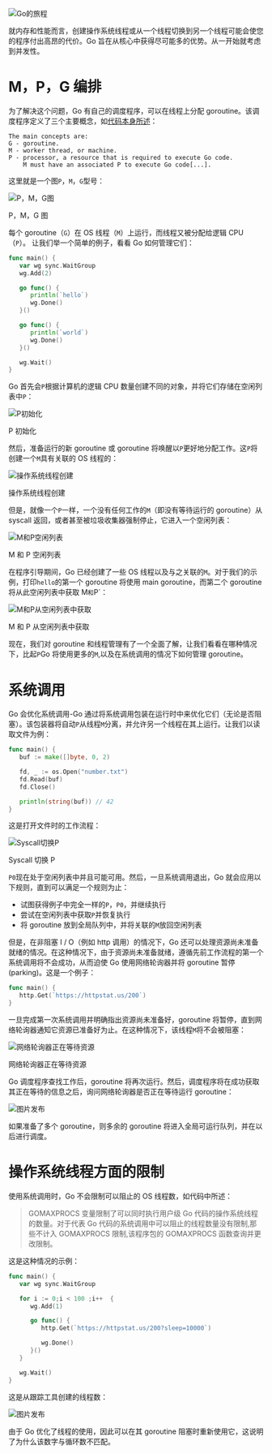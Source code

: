 ![Go的旅程](./pictures/1*17i_Xcmm9Dr8NYAzkiKnjg.png)

就内存和性能而言，创建操作系统线程或从一个线程切换到另一个线程可能会使您的程序付出高昂的代价。Go 旨在从核心中获得尽可能多的优势。从一开始就考虑到并发性。

# M，P，G 编排

为了解决这个问题，Go 有自己的调度程序，可以在线程上分配 goroutine。该调度程序定义了三个主要概念，如[代码本身所述](https://golang.org/src/runtime/proc.go)：

```
The main concepts are:
G - goroutine.
M - worker thread, or machine.
P - processor, a resource that is required to execute Go code.
    M must have an associated P to execute Go code[...].
```

这里就是一个图`P`，`M`，`G`型号：

![P，M，G图](./pictures/1*QaG177Xaz7hHBaJSxSDjBA.png)

P，M，G 图

每个 goroutine（`G`）在 OS 线程（`M`）上运行，而线程又被分配给逻辑 CPU（`P`）。 让我们举一个简单的例子，看看 Go 如何管理它们：

```go
func main() {
   var wg sync.WaitGroup
   wg.Add(2)

   go func() {
      println(`hello`)
      wg.Done()
   }()

   go func() {
      println(`world`)
      wg.Done()
   }()

   wg.Wait()
}
```

Go 首先会`P`根据计算机的逻辑 CPU 数量创建不同的对象，并将它们存储在空闲列表中`P`：

![P初始化](./pictures/1*R8hPBHK-8aultosys9D8tQ.png)

P 初始化

然后，准备运行的新 goroutine 或 goroutine 将唤醒以`P`更好地分配工作。这`P`将创建一个`M`具有关联的 OS 线程的：

![操作系统线程创建](./pictures/1*CCguz8qrjngfk98HlTpcYA.png)

操作系统线程创建

但是，就像一个`P`一样，一个没有任何工作的`M`（即没有等待运行的 goroutine）从 syscall 返回，或者甚至被垃圾收集器强制停止，它进入一个空闲列表：

![M和P空闲列表](./pictures/1*sGKQ_jbX_xXZK46USfy7Hg.png)

M 和 P 空闲列表

在程序引导期间，Go 已经创建了一些 OS 线程以及与之关联的`M`。对于我们的示例，打印`hello`的第一个 goroutine 将使用 main goroutine，而第二个 goroutine 将从此空闲列表中获取 M`和`P`：

![M和P从空闲列表中获取](./pictures/1*loNzQWJX1-tyBcNfKDe6eA.png)

M 和 P 从空闲列表中获取

现在，我们对 goroutine 和线程管理有了一个全面了解，让我们看看在哪种情况下，比起`P`Go 将使用更多的`M`,以及在系统调用的情况下如何管理 goroutine。

# 系统调用

Go 会优化系统调用-Go 通过将系统调用包装在运行时中来优化它们（无论是否阻塞）。该包装器将自动`P`从线程`M`分离，并允许另一个线程在其上运行。让我们以读取文件为例：

```go
func main() {
   buf := make([]byte, 0, 2)

   fd, _ := os.Open("number.txt")
   fd.Read(buf)
   fd.Close()

   println(string(buf)) // 42
}
```

这是打开文件时的工作流程：

![Syscall切换P](./pictures/1*l56efREv5Exm21lzNeKt_w.png)

Syscall 切换 P

`P0`现在处于空闲列表中并且可能可用。然后，一旦系统调用退出，Go 就会应用以下规则，直到可以满足一个规则为止：

- 试图获得例子中完全一样的`P`，`P0`，并继续执行
- 尝试在空闲列表中获取`P`并恢复执行
- 将 goroutine 放到全局队列中，并将关联的`M`放回空闲列表

但是，在非阻塞 I / O（例如 http 调用）的情况下，Go 还可以处理资源尚未准备就绪的情况。在这种情况下，由于资源尚未准备就绪，遵循先前工作流程的第一个系统调用将不会成功，从而迫使 Go 使用网络轮询器并将 goroutine 暂停(parking)。这是一个例子：

```go
func main() {
   http.Get(`https://httpstat.us/200`)
}
```

一旦完成第一次系统调用并明确指出资源尚未准备好，goroutine 将暂停，直到网络轮询器通知它资源已准备好为止。在这种情况下，该线程`M`将不会被阻塞：

![网络轮询器正在等待资源](./pictures/1*WZcmfznH-SKz7fDubQfnnA.png)

网络轮询器正在等待资源

Go 调度程序查找工作后，goroutine 将再次运行。然后，调度程序将在成功获取其正在等待的信息之后，询问网络轮询器是否正在等待运行 goroutine：

![图片发布](./pictures/1*7FUgvgRVXDyS0fEtGcI1-A.png)

如果准备了多个 goroutine，则多余的 goroutine 将进入全局可运行队列，并在以后进行调度。

# 操作系统线程方面的限制

使用系统调用时，Go 不会限制可以阻止的 OS 线程数，如代码中所述：

> GOMAXPROCS 变量限制了可以同时执行用户级 Go 代码的操作系统线程的数量。对于代表 Go 代码的系统调用中可以阻止的线程数量没有限制,那些不计入 GOMAXPROCS 限制,该程序包的 GOMAXPROCS 函数查询并更改限制。

这是这种情况的示例：

```go
func main() {
   var wg sync.WaitGroup

   for i := 0;i < 100 ;i++  {
      wg.Add(1)

      go func() {
         http.Get(`https://httpstat.us/200?sleep=10000`)

         wg.Done()
      }()
   }

   wg.Wait()
}
```

这是从跟踪工具创建的线程数：

![图片发布](./pictures/1*lS_L521HZMgX5WO2YZDPyw.png)

由于 Go 优化了线程的使用，因此可以在其 goroutine 阻塞时重新使用它，这说明了为什么该数字与循环数不匹配。
